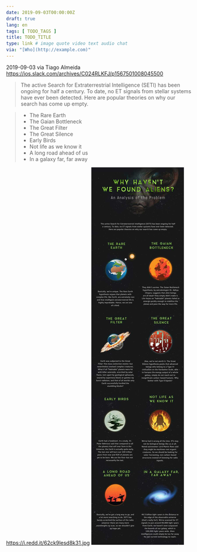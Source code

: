 ```yaml
---
date: 2019-09-03T00:00:00Z
draft: true
lang: en
tags: [ TODO_TAGS ]
title: TODO_TITLE
type: link # image quote video text audio chat
via: "[Who](http://example.com)"
---
```



2019-09-03 via Tiago Almeida
https://ios.slack.com/archives/C024RLKFJ/p1567501008045500

> The active Search for Extraterrestrial Intelligence (SETI) has been ongoing for half a century. To date, no ET signals from stellar systems have ever been detected. Here are popular theories on why our search has come up empty.

> * The Rare Earth
> * The Gaian Bottleneck
> * The Great Filter
> * The Great Silence
> * Early Birds
> * Not life as we know it
> * A long road ahead of us
> * In a galaxy far, far away

https://i.redd.it/62ck9lesd8k31.jpg
![2019-09-03 via Tiago Almeida](2019-09-03%20via%20Tiago%20Almeida.jpeg)

